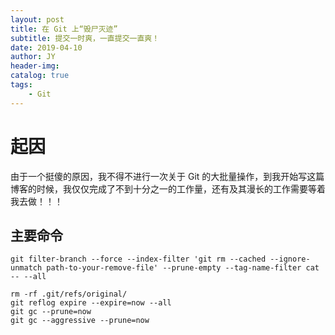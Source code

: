 ```yaml
---
layout: post
title: 在 Git 上“毁尸灭迹”
subtitle: 提交一时爽，一直提交一直爽！
date: 2019-04-10
author: JY
header-img: 
catalog: true
tags:
    - Git
---
```


# 起因

由于一个挺傻的原因，我不得不进行一次关于 Git 的大批量操作，到我开始写这篇博客的时候，我仅仅完成了不到十分之一的工作量，还有及其漫长的工作需要等着我去做！！！

## 主要命令

```shell
git filter-branch --force --index-filter 'git rm --cached --ignore-unmatch path-to-your-remove-file' --prune-empty --tag-name-filter cat -- --all
```

```shell
rm -rf .git/refs/original/
git reflog expire --expire=now --all
git gc --prune=now
git gc --aggressive --prune=now
```